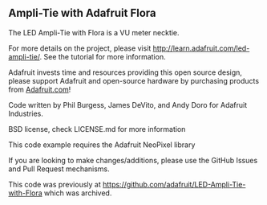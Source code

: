 ## Ampli-Tie with Adafruit Flora 

The LED Ampli-Tie with Flora is a VU meter necktie. 

For more details on the project, please visit http://learn.adafruit.com/led-ampli-tie/. See the tutorial for more information.

Adafruit invests time and resources providing this open source design, please support Adafruit and 
open-source hardware by purchasing products from [Adafruit.com](https://www.adafruit.com)!

Code written by Phil Burgess, James DeVito, and Andy Doro for Adafruit Industries.

BSD license, check LICENSE.md for more information

This code example requires the Adafruit NeoPixel library

If you are looking to make changes/additions, please use the GitHub Issues and Pull Request mechanisms.

This code was previously at https://github.com/adafruit/LED-Ampli-Tie-with-Flora which was archived.
